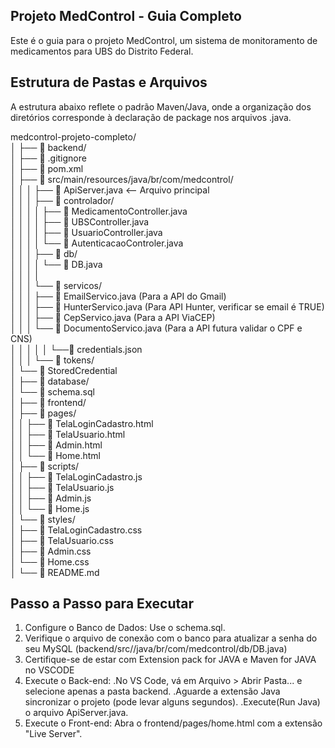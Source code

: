 ## Projeto MedControl - Guia Completo

Este é o guia para o projeto MedControl, um sistema de monitoramento de medicamentos para UBS do Distrito Federal.

## Estrutura de Pastas e Arquivos

A estrutura abaixo reflete o padrão Maven/Java, onde a organização dos diretórios corresponde à declaração de package nos arquivos .java.

medcontrol-projeto-completo/  
│
├── 📁 backend/  
│   ├── 📄 .gitignore  
│   ├── 📄 pom.xml  
│   ├── 📁 src/main/resources/java/br/com/medcontrol/  
│   │                   │                    ├── 📄 ApiServer.java  <-- Arquivo principal  
│   │                   │                    ├── 📁 controlador/  
│   │                   │                    │          ├── 📄 MedicamentoController.java  
│   │                   │                    │          ├── 📄 UBSController.java  
│   │                   │                    │          ├── 📄 UsuarioController.java  
│   │                   │                    │          └── 📄 AutenticacaoControler.java  
│   │                   │                    ├── 📁 db/  
│   │                   │                    │        └── 📄 DB.java  
│   │                   │                    │    
│   │                   │                    └── 📁 servicos/  
│   │                   │                              ├── 📄 EmailServico.java  (Para a API do Gmail)  
│   │                   │                              ├── 📄 HunterServico.java  (Para API Hunter, verificar se email é TRUE)  
│   │                   │                              ├── 📄 CepServico.java    (Para a API ViaCEP)  
│   │                   │                              └── 📄 DocumentoServico.java (Para a API futura validar o CPF e CNS)  
│   │                   │ 
│   │                   └──📄 credentials.json  
│   │
│   └── 📁 tokens/   
│            └── 📄 StoredCredential  
│
├── 📁 database/  
│          └── 📄 schema.sql  
│
├── 📁 frontend/  
│    ├── 📁 pages/  
│    │         ├── 📄 TelaLoginCadastro.html  
│    │         ├── 📄 TelaUsuario.html  
│    │         ├── 📄 Admin.html  
│    │         └── 📄 Home.html  
│    ├── 📁 scripts/  
│    │         ├── 📄 TelaLoginCadastro.js  
│    │         ├── 📄 TelaUsuario.js  
│    │         ├── 📄 Admin.js  
│    │         └── 📄 Home.js  
│    └── 📁 styles/  
│              ├── 📄 TelaLoginCadastro.css  
│              ├── 📄 TelaUsuario.css  
│              ├── 📄 Admin.css  
│              └── 📄 Home.css  
│
└── 📄 README.md  


## Passo a Passo para Executar
1. Configure o Banco de Dados: Use o schema.sql.
2. Verifique o arquivo de conexão com o banco para atualizar a senha do seu MySQL (backend/src//java/br/com/medcontrol/db/DB.java)
3. Certifique-se de estar com Extension pack for JAVA e Maven for JAVA no VSCODE
4. Execute o Back-end:
        .No VS Code, vá em Arquivo > Abrir Pasta... e selecione apenas a pasta backend.
        .Aguarde a extensão Java sincronizar o projeto (pode levar alguns segundos).
        .Execute(Run Java) o arquivo ApiServer.java.
5. Execute o Front-end: Abra o frontend/pages/home.html com a extensão "Live Server".


